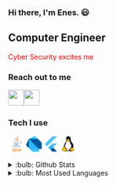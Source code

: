 
### Hi there, I'm Enes. :smiley:

## Computer Engineer 

<font color = "red">Cyber Security excites me </font>

### Reach out to me

[linkedin]: https://www.linkedin.com/in/enesbaysal/
[mail]: mailto:enesbaysl@outlook.com

[<img align="left" height= "32" width = "32" src ="https://raw.githubusercontent.com/rahuldkjain/github-profile-readme-generator/master/src/images/icons/Social/linked-in-alt.svg"/>][linkedin]

[<img align="left" height= "32" width = "32" src ="https://github.com/PlanetWilson/Office365icons/blob/master/Outlook_OfficeCore10_32x_24x_20x_16x_01-22-2019.svg"/>][mail]

<br/>
<br/>

### Tech I use

<img align="left" src= "https://raw.githubusercontent.com/github/explore/5b3600551e122a3277c2c5368af2ad5725ffa9a1/topics/java/java.png" width= "35" height = "35">

<img align="left"  src= "https://raw.githubusercontent.com/github/explore/5b3600551e122a3277c2c5368af2ad5725ffa9a1/topics/dart/dart.png" width= "35" height = "35">

<img align="left"  src= "https://raw.githubusercontent.com/github/explore/5b3600551e122a3277c2c5368af2ad5725ffa9a1/topics/flutter/flutter.png" width= "35" height = "35">

<img align="left"  src= "https://raw.githubusercontent.com/github/explore/5b3600551e122a3277c2c5368af2ad5725ffa9a1/topics/linux/linux.png" width= "35" height = "35">
<br/>
<br/>
<br/>
<details>
<summary>:bulb: Github Stats</summary>
<img src= "https://github-readme-stats.vercel.app/api?username=n3sB&theme=radical">
</details>

<details>
<summary>:bulb: Most Used Languages</summary>
<img src= "https://github-readme-stats.vercel.app/api/top-langs/?username=n3sB&layout=compact">
</details>

